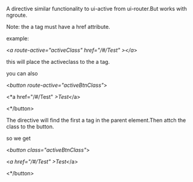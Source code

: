 A directive similar functionality to ui-active from ui-router.But works with ngroute.

Note: the a tag must have a href attribute.

example:

<*a route-active="activeClass" href="/#/Test" *><*/a*>

this will place the activeclass to the a tag.

you can also

<*button route-active="activeBtnClass"*>

<*a href="/#/Test" *>Test<*/a>

<*/button>

The directive will find the first a tag in the parent element.Then attch the class to the button.


so we get

<*button class="activeBtnClass"*>

<*a href="/#/Test" >Test<*/a>

<*/button>
